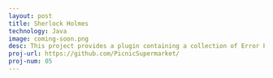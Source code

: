 ```yaml
---
layout: post
title: Sherlock Holmes
technology: Java
image: coming-soon.png
desc: This project provides a plugin containing a collection of Error Prone checks.
proj-url: https://github.com/PicnicSupermarket/
proj-num: 05
---
```


